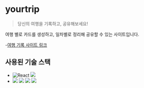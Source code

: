 # yourtrip

>당신의 여행을 기록하고, 공유해보세요!

여행 별로 카드를 생성하고, 일차별로 정리해 공유할 수 있는 사이트입니다.

-[여행 기록 사이트 링크](http://yourtrip.co.kr/)

## 사용된 기술 스택

- <img src="https://img.shields.io/badge/React-61DAFB?style=for-the-badge&logo=React&logoColor=black" alt="React"/> <img src="https://img.shields.io/badge/javascript-F7DF1E?style=for-the-badge&logo=javascript&logoColor=black"> 
- <img src="https://img.shields.io/badge/node.js-339933?style=for-the-badge&logo=node.js&logoColor=white"> <img src="https://img.shields.io/badge/express-000000?style=for-the-badge&logo=express&logoColor=white"> <img src="https://img.shields.io/badge/mongodb-47A248?style=for-the-badge&logo=mongodb&logoColor=white"> <img src="https://img.shields.io/badge/Amazon EC2-FF9900?style=for-the-badge&logo=amazon ec2&logoColor=white"> 
